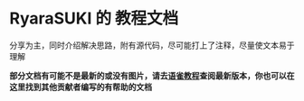 # RyaraSUKI 的 教程文档
分享为主，同时介绍解决思路，附有源代码，尽可能打上了注释，尽量使文本易于理解

**部分文档有可能不是最新的或没有图片，请去[语雀教程](https://www.yuque.com/u45355763/twine)查阅最新版本，你也可以在这里找到其他贡献者编写的有帮助的文档**